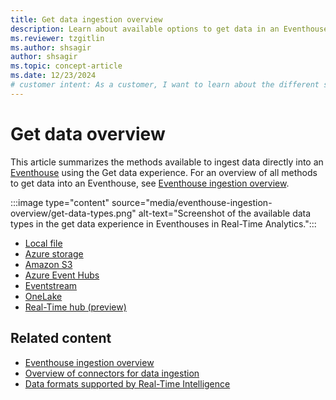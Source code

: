 ```yaml
---
title: Get data ingestion overview
description: Learn about available options to get data in an Eventhouse in Real-Time Intelligence.
ms.reviewer: tzgitlin
ms.author: shsagir
author: shsagir
ms.topic: concept-article
ms.date: 12/23/2024
# customer intent: As a customer, I want to learn about the different sources I can use to get data into an Eventhouse in Real-Time Intelligence.
---
```

# Get data overview

This article summarizes the methods available to ingest data directly into an [Eventhouse](eventhouse.md) using the Get data experience. For an overview of all methods to get data into an Eventhouse, see [Eventhouse ingestion overview](eventhouse-ingestion-overview.md).

:::image type="content" source="media/eventhouse-ingestion-overview/get-data-types.png" alt-text="Screenshot of the available data types in the get data experience in Eventhouses in Real-Time Analytics.":::

- [Local file](get-data-local-file.md)
- [Azure storage](get-data-azure-storage.md)
- [Amazon S3](get-data-amazon-s3.md)
- [Azure Event Hubs](get-data-event-hub.md)
- [Eventstream](get-data-eventstream.md)
- [OneLake](get-data-onelake.md)
- [Real-Time hub (preview)](get-data-real-time-hub.md)

## Related content

* [Eventhouse ingestion overview](eventhouse-ingestion-overview.md)
* [Overview of connectors for data ingestion](data-connectors/data-connectors.md)
* [Data formats supported by Real-Time Intelligence](ingestion-supported-formats.md)